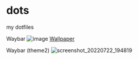 # dots
my dotfiles

Waybar
![image](https://user-images.githubusercontent.com/92317276/201623621-97c9b104-01e2-40ed-9ffe-f8c33a109ca2.png)
[Wallpaper](https://images.wallpapersden.com/image/download/artistic-forest-mountains-lake-and-deer_a2VraGqUmZqaraWkpJRobWllrWdma2U.jpg)

Waybar (theme2)
![screenshot_20220722_194819](https://user-images.githubusercontent.com/92317276/185178605-72d9dc84-f94d-4e33-8b26-355cda8ad3b0.png)
